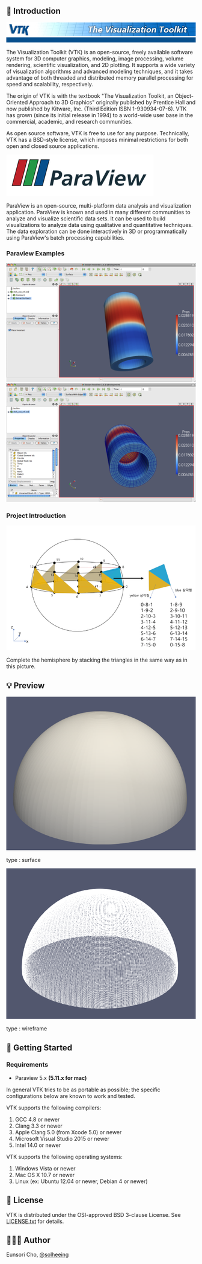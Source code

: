 ## 📍 Introduction
![vtk](./images/vtk.png)

The Visualization Toolkit (VTK) is an open-source, freely available software system for 3D computer graphics, modeling, image processing, volume rendering, scientific visualization, and 2D plotting. It supports a wide variety of visualization algorithms and advanced modeling techniques, and it takes advantage of both threaded and distributed memory parallel processing for speed and scalability, respectively.

The origin of VTK is with the textbook "The Visualization Toolkit, an Object-Oriented Approach to 3D Graphics" originally published by Prentice Hall and now published by Kitware, Inc. (Third Edition ISBN 1-930934-07-6). VTK has grown (since its initial release in 1994) to a world-wide user base in the commercial, academic, and research communities.

As open source software, VTK is free to use for any purpose. Technically, VTK has a BSD-style license, which imposes minimal restrictions for both open and closed source applications.

![paraview](./images/paraview.png)

ParaView is an open-source, multi-platform data analysis and visualization application. ParaView is known and used in many different communities to analyze and visualize scientific data sets. It can be used to build visualizations to analyze data using qualitative and quantitative techniques. The data exploration can be done interactively in 3D or programmatically using ParaView's batch processing capabilities.

### Paraview Examples
![examples](./images/ex1.png)
![examples](./images/ex2.png)

### Project Introduction
![intro](./images/problem.png)

Complete the hemisphere by stacking the triangles in the same way as in this picture.

## 💡 Preview
![hemisphere](./images/hemisphere1.png)

type : surface

![hemisphere](./images/hemisphere2.png)

type : wireframe

## 🎯 Getting Started
### Requirements
- Paraview 5.x **(5.11.x for mac)**

In general VTK tries to be as portable as possible; the specific configurations below are known to work and tested.

VTK supports the following compilers:

1. GCC 4.8 or newer
2. Clang 3.3 or newer
3. Apple Clang 5.0 (from Xcode 5.0) or newer
4. Microsoft Visual Studio 2015 or newer
5. Intel 14.0 or newer

VTK supports the following operating systems:

1. Windows Vista or newer
2. Mac OS X 10.7 or newer
3. Linux (ex: Ubuntu 12.04 or newer, Debian 4 or newer)

## 📝 License
VTK is distributed under the OSI-approved BSD 3-clause License. See [LICENSE.txt](https://github.com/solheeing/makeHemisphere/blob/main/License.txt) for details.

## 👩🏻‍💻 Author
Eunsori Cho, [@solheeing](https://github.com/solheeing)
